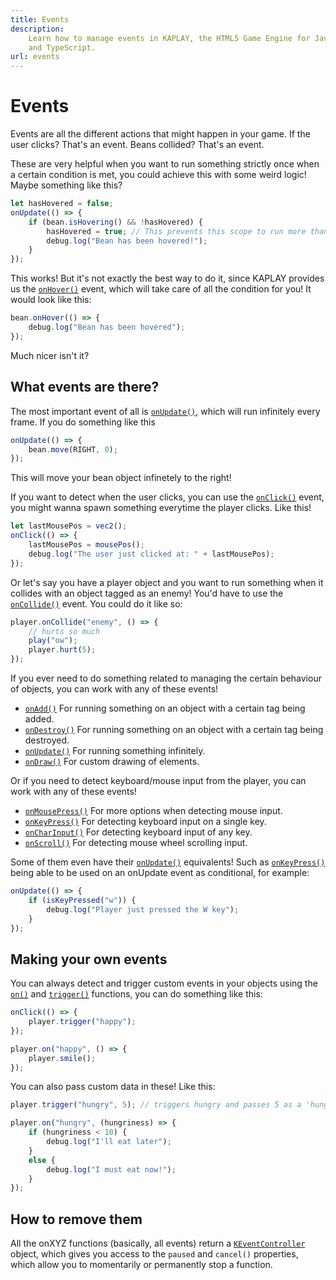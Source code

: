 ```yaml
---
title: Events
description:
    Learn how to manage events in KAPLAY, the HTML5 Game Engine for JavaScript
    and TypeScript.
url: events
---
```


# Events

Events are all the different actions that might happen in your game. If the user
clicks? That's an event. Beans collided? That's an event.

These are very helpful when you want to run something strictly once when a
certain condition is met, you could achieve this with some weird logic! Maybe
something like this?

```js
let hasHovered = false;
onUpdate(() => {
    if (bean.isHovering() && !hasHovered) {
        hasHovered = true; // This prevents this scope to run more than once
        debug.log("Bean has been hovered!");
    }
});
```

This works! But it's not exactly the best way to do it, since KAPLAY provides us
the [`onHover()`](/doc/ctx/onHover) event, which will take care of all the
condition for you! It would look like this:

```js
bean.onHover(() => {
    debug.log("Bean has been hovered");
});
```

Much nicer isn't it?

## What events are there?

The most important event of all is [`onUpdate()`](/doc/ctx/onUpdate), which will
run infinitely every frame. If you do something like this

```js
onUpdate(() => {
    bean.move(RIGHT, 0);
});
```

This will move your bean object infinetely to the right!

If you want to detect when the user clicks, you can use the
[`onClick()`](/doc/ctx/onClick) event, you might wanna spawn something everytime
the player clicks. Like this!

```js
let lastMousePos = vec2();
onClick(() => {
    lastMousePos = mousePos();
    debug.log("The user just clicked at: " + lastMousePos);
});
```

Or let's say you have a player object and you want to run something when it
collides with an object tagged as an enemy! You'd have to use the
[`onCollide()`](/doc/ctx/onCollide) event. You could do it like so:

```js
player.onCollide("enemy", () => {
    // hurts so much
    play("ow");
    player.hurt(5);
});
```

If you ever need to do something related to managing the certain behaviour of
objects, you can work with any of these events!

- [`onAdd()`](/doc/ctx/onAdd) For running something on an object with a certain
  tag being added.
- [`onDestroy()`](/doc/ctx/onDestroy) For running something on an object with a
  certain tag being destroyed.
- [`onUpdate()`](/doc/ctx/onUpdate) For running something infinitely.
- [`onDraw()`](/doc/ctx/onDraw) For custom drawing of elements.

Or if you need to detect keyboard/mouse input from the player, you can work with
any of these events!

- [`onMousePress()`](/doc/ctx/onMousePress) For more options when detecting
  mouse input.
- [`onKeyPress()`](/doc/ctx/onKeyPress) For detecting keyboard input on a single
  key.
- [`onCharInput()`](/doc/ctx/onCharInput) For detecting keyboard input of any
  key.
- [`onScroll()`](/doc/ctx/onScroll) For detecting mouse wheel scrolling input.

Some of them even have their [`onUpdate()`](/doc/ctx/onUpdate) equivalents! Such
as [`onKeyPress()`](/doc/ctx/onKeyPress) being able to be used on an onUpdate
event as conditional, for example:

```js
onUpdate(() => {
    if (isKeyPressed("w")) {
        debug.log("Player just pressed the W key");
    }
});
```

## Making your own events

You can always detect and trigger custom events in your objects using the
[`on()`](/doc/ctx/on) and [`trigger()`](/doc/ctx/trigger) functions, you can do
something like this:

```js
onClick(() => {
    player.trigger("happy");
});

player.on("happy", () => {
    player.smile();
});
```

You can also pass custom data in these! Like this:

```js
player.trigger("hungry", 5); // triggers hungry and passes 5 as a 'hungriness' value

player.on("hungry", (hungriness) => {
    if (hungriness < 10) {
        debug.log("I'll eat later");
    }
    else {
        debug.log("I must eat now!");
    }
});
```

## How to remove them

All the onXYZ functions (basically, all events) return a
[`KEventController`](/doc/KEventController/) object, which gives you access to
the `paused` and `cancel()` properties, which allow you to momentarily or
permanently stop a function.

